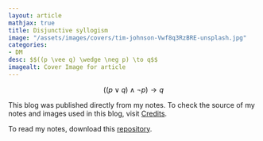 ```yaml
---
layout: article
mathjax: true
title: Disjunctive syllogism
image: "/assets/images/covers/tim-johnson-Vwf8q3RzBRE-unsplash.jpg"
categories:
- DM
desc: $$((p \vee q) \wedge \neg p) \to q$$ 
imagealt: Cover Image for article
---
```


$$((p \vee q) \wedge \neg p) \to q$$

































































































































































































































































































































































































This blog was published directly from my notes.
To check the source of my notes and images used in this blog, visit <a href="/credits.html" target="_blank">Credits</a>.

To read my notes, download this <a href="https://github.com/bovem/CS" target="blank">repository</a>.
